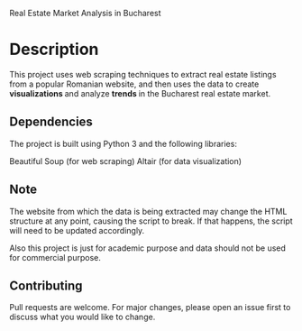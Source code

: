 Real Estate Market Analysis in Bucharest


<h1><b> Description </b></h1>
This project uses web scraping techniques to extract real estate listings from a popular Romanian website, and then uses the data to create <b> visualizations </b> and analyze <b> trends </b> in the Bucharest real estate market.

<h2><b> Dependencies </b></h2>
The project is built using Python 3 and the following libraries:

Beautiful Soup (for web scraping)
Altair (for data visualization)

<h2><b> Note </b></h2>
The website from which the data is being extracted may change the HTML structure at any point, causing the script to break. If that happens, the script will need to be updated accordingly.

Also this project is just for academic purpose and data should not be used for commercial purpose.

<h2><b> Contributing </b></h2>
Pull requests are welcome. For major changes, please open an issue first to discuss what you would like to change.

